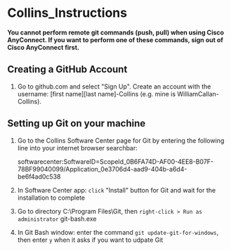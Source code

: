 # Collins_Instructions

**You cannot perform remote git commands (push, pull) when using Cisco AnyConnect. If you want to perform one of these commands, sign out of Cisco AnyConnect first.**


## Creating a GitHub Account

1. Go to github.com and select "Sign Up". Create an account with the username: [first name][last name]-Collins (e.g. mine is WilliamCallan-Collins).


## Setting up Git on your machine

1. Go to the Collins Software Center page for Git by entering the following line into your internet browser searchbar:
   
   softwarecenter:SoftwareID=ScopeId_0B6FA74D-AF00-4EE8-B07F-78BF99040099/Application_0e3706d4-aad9-404b-a6d4-be6f4ad0c538

3. In Software Center app: `click` "Install" button for Git and wait for the installation to complete
4. Go to directory C:\Program Files\Git, then `right-click > Run as administrator` git-bash.exe
5. In Git Bash window: enter the command `git update-git-for-windows`, then enter `y` when it asks if you want to udpate Git

